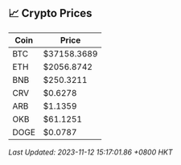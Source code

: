 ## 📈 Crypto Prices

| Coin | Price |
| ---- | ----- |
| BTC | $37158.3689 |
| ETH | $2056.8742 |
| BNB | $250.3211 |
| CRV | $0.6278 |
| ARB | $1.1359 |
| OKB | $61.1251 |
| DOGE | $0.0787 |

_Last Updated: 2023-11-12 15:17:01.86 +0800 HKT_